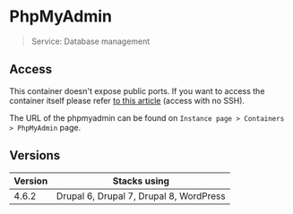 # PhpMyAdmin

> Service: Database management

## Access

This container doesn't expose public ports. If you want to access the container itself please refer [to this article](access.md) (access with no SSH). 

The URL of the phpmyadmin can be found on `Instance page > Containers > PhpMyAdmin` page.

## Versions

| Version | Stacks using |
| ----- | --------------------------------------- |
| 4.6.2 | Drupal 6, Drupal 7, Drupal 8, WordPress |